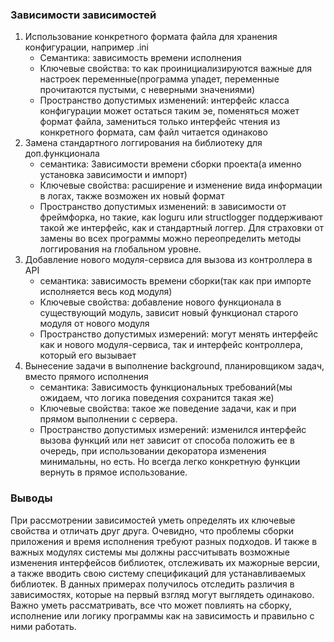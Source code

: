 ### Зависимости зависимостей

1. Использование конкретного формата файла для хранения конфигурации, например .ini
   - Семантика: зависимость времени исполнения
   - Ключевые свойства: то как проинициализируются важные для настроек переменные(программа упадет,
   переменные прочитаются пустыми, с неверными значениями)
   - Пространство допустимых изменений: интерфейс класса конфигурации может остаться таким эе, поменяться может
   формат файла, замениться только интерфейс чтения из конкретного формата, сам файл читается одинаково
2. Замена стандартного логгирования на библиотеку для доп.функционала
   - семантика: Зависимости времени сборки проекта(а именно установка зависимости и импорт)
   - Ключевые свойства: расширение и изменение вида информации в логах, также возможен их новый формат
   - Пространство допустимых изменений: в зависимости от фреймфорка, но такие, как loguru или structlogger 
   поддерживают такой же интерфейс, как и стандартный логгер. Для страховки от замены во всех программы можно
   переопределить методы логгирования на глобальном уровне.
3. Добавление нового модуля-сервиса для вызова из контроллера в API
   - семантика: зависимость времени сборки(так как при импорте исполняется весь код модуля)
   - Ключевые свойства: добавление нового функционала в существующий модуль, зависит новый функционал старого
   модуля от нового модуля
   - Пространство допустимых измерений: могут менять интерфейс как и нового модуля-сервиса, так и интерфейс
   контроллера, который его вызывает
4. Вынесение задачи в выполнение background, планировщиком задач, вместо прямого исполнения
   - семантика: Зависимость функциональных требований(мы ожидаем, что логика поведения сохранится такая же)
   - Ключевые свойства: такое же поведение задачи, как и при прямом выполнении с сервера.
   - Пространство допустимых измерений: изменился интерфейс вызова функций или нет зависит от способа положить ее в очередь,
   при использовании декоратора изменения минимальны, но есть. Но всегда легко конкретную функции вернуть в прямое использование.

### Выводы

При рассмотрении зависимостей уметь определять их ключевые свойства и отличать друг друга. Очевидно, что проблемы
сборки приложения и время исполнения требуют разных подходов. И также в важных модулях системы мы должны рассчитывать 
возможные изменения интерфейсов библиотек, отслеживать их мажорные версии, а также вводить свою систему спецификаций для
устанавливаемых библиотек. 
В данных примерах получилось отследить различия в зависимостях, которые на первый взгляд могут выглядеть одинаково.
Важно уметь рассматривать, все что может повлиять на сборку, исполнение или логику программы как на зависимость
и правильно с ними работать.